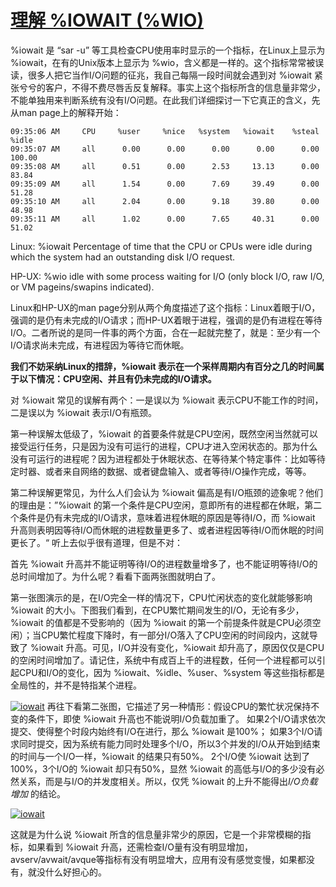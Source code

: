 # [理解 %IOWAIT (%WIO)](http://linuxperf.com/?p=33)

%iowait 是 “sar -u” 等工具检查CPU使用率时显示的一个指标，在Linux上显示为 %iowait，在有的Unix版本上显示为 %wio，含义都是一样的。这个指标常常被误读，很多人把它当作I/O问题的征兆，我自己每隔一段时间就会遇到对 %iowait 紧张兮兮的客户，不得不费尽唇舌反复解释。事实上这个指标所含的信息量非常少，不能单独用来判断系统有没有I/O问题。在此我们详细探讨一下它真正的含义，先从man page上的解释开始：

```shell
09:35:06 AM     CPU     %user     %nice   %system   %iowait    %steal     %idle
09:35:07 AM     all      0.00      0.00      0.00      0.00      0.00    100.00
09:35:08 AM     all      0.51      0.00      2.53     13.13      0.00     83.84
09:35:09 AM     all      1.54      0.00      7.69     39.49      0.00     51.28
09:35:10 AM     all      2.04      0.00      9.18     39.80      0.00     48.98
09:35:11 AM     all      1.02      0.00      7.65     40.31      0.00     51.02
```

 Linux:
%iowait
Percentage of time that the CPU or CPUs were idle during
which the system had an outstanding disk I/O request.

HP-UX:
%wio
idle with some process waiting for I/O (only block I/O, raw
I/O, or VM pageins/swapins indicated).

Linux和HP-UX的man page分别从两个角度描述了这个指标：Linux着眼于I/O，强调的是仍有未完成的I/O请求；而HP-UX着眼于进程，强调的是仍有进程在等待I/O。二者所说的是同一件事的两个方面，合在一起就完整了，就是：至少有一个I/O请求尚未完成，有进程因为等待它而休眠。

**我们不妨采纳Linux的措辞，%iowait 表示在一个采样周期内有百分之几的时间属于以下情况：CPU空闲、并且有仍未完成的I/O请求。**

对 %iowait 常见的误解有两个：一是误以为 %iowait 表示CPU不能工作的时间，二是误以为 %iowait 表示I/O有瓶颈。

第一种误解太低级了，%iowait 的首要条件就是CPU空闲，既然空闲当然就可以接受运行任务，只是因为没有可运行的进程，CPU才进入空闲状态的。那为什么没有可运行的进程呢？因为进程都处于休眠状态、在等待某个特定事件：比如等待定时器、或者来自网络的数据、或者键盘输入、或者等待I/O操作完成，等等。

第二种误解更常见，为什么人们会认为 %iowait 偏高是有I/O瓶颈的迹象呢？他们的理由是：”%iowait  的第一个条件是CPU空闲，意即所有的进程都在休眠，第二个条件是仍有未完成的I/O请求，意味着进程休眠的原因是等待I/O，而 %iowait 升高则表明因等待I/O而休眠的进程数量更多了、或者进程因等待I/O而休眠的时间更长了。“ 听上去似乎很有道理，但是不对：

首先 %iowait 升高并不能证明等待I/O的进程数量增多了，也不能证明等待I/O的总时间增加了。为什么呢？看看下面两张图就明白了。

第一张图演示的是，在I/O完全一样的情况下，CPU忙闲状态的变化就能够影响 %iowait 的大小。下图我们看到，在CPU繁忙期间发生的I/O，无论有多少，%iowait 的值都是不受影响的（因为 %iowait 的第一个前提条件就是CPU必须空闲）；当CPU繁忙程度下降时，有一部分I/O落入了CPU空闲的时间段内，这就导致了 %iowait 升高。可见，I/O并没有变化，%iowait 却升高了，原因仅仅是CPU的空闲时间增加了。请记住，系统中有成百上千的进程数，任何一个进程都可以引起CPU和I/O的变化，因为 %iowait、%idle、%user、%system 等这些指标都是全局性的，并不是特指某个进程。

[![iowait](http://linuxperf.com/wp-content/uploads/2015/02/iowait1.png)](http://linuxperf.com/wp-content/uploads/2015/02/iowait1.png)
再往下看第二张图，它描述了另一种情形：假设CPU的繁忙状况保持不变的条件下，即使 %iowait 升高也不能说明I/O负载加重了。
如果2个I/O请求依次提交、使得整个时段内始终有I/O在进行，那么 %iowait 是100%；
如果3个I/O请求同时提交，因为系统有能力同时处理多个I/O，所以3个并发的I/O从开始到结束的时间与一个I/O一样，%iowait 的结果只有50%。
2个I/O使 %iowait 达到了100%，3个I/O的 %iowait 却只有50%，显然 %iowait 的高低与I/O的多少没有必然关系，而是与I/O的并发度相关。所以，仅凭 %iowait 的上升不能得出*I/O负载增加* 的结论。

[![iowait](http://linuxperf.com/wp-content/uploads/2015/02/iowait.png)](http://linuxperf.com/wp-content/uploads/2015/02/iowait.png)

 

这就是为什么说 %iowait 所含的信息量非常少的原因，它是一个非常模糊的指标，如果看到 %iowait 升高，还需检查I/O量有没有明显增加，avserv/avwait/avque等指标有没有明显增大，应用有没有感觉变慢，如果都没有，就没什么好担心的。
